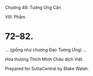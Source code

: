  

Chương 48: Tương Ưng Căn

VIII: Phẩm

# 72–82.

… (giống như chương Ðạo Tương Ưng) …

Hòa thượng Thích Minh Châu dịch Việt.

Prepared for SuttaCentral by Blake Walsh.